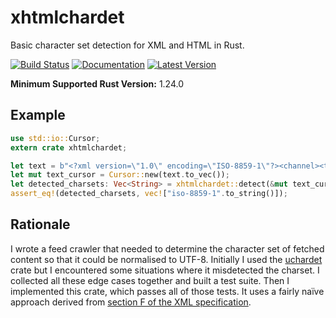 # xhtmlchardet

Basic character set detection for XML and HTML in Rust.

[![Build Status](https://api.cirrus-ci.com/github/wezm/xhtmlchardet.svg)](https://cirrus-ci.com/github/wezm/xhtmlchardet)
[![Documentation](https://docs.rs/xhtmlchardet/badge.svg)](https://docs.rs/xhtmlchardet)
[![Latest Version](https://img.shields.io/crates/v/xhtmlchardet.svg)](https://crates.io/crates/xhtmlchardet)

**Minimum Supported Rust Version:** 1.24.0

## Example

```rust
use std::io::Cursor;
extern crate xhtmlchardet;

let text = b"<?xml version=\"1.0\" encoding=\"ISO-8859-1\"?><channel><title>Example</title></channel>";
let mut text_cursor = Cursor::new(text.to_vec());
let detected_charsets: Vec<String> = xhtmlchardet::detect(&mut text_cursor, None).unwrap();
assert_eq!(detected_charsets, vec!["iso-8859-1".to_string()]);
```

## Rationale

I wrote a feed crawler that needed to determine the character set of fetched
content so that it could be normalised to UTF-8. Initially I used the
[uchardet] crate but I encountered some situations where it misdetected the
charset. I collected all these edge cases together and built a test suite. Then
I implemented this crate, which passes all of those tests. It uses a fairly
naïve approach derived from [section F of the XML specification][xmlspec].

[uchardet]: https://crates.io/crates/uchardet
[xmlspec]: http://www.w3.org/TR/2004/REC-xml-20040204/#sec-guessing
